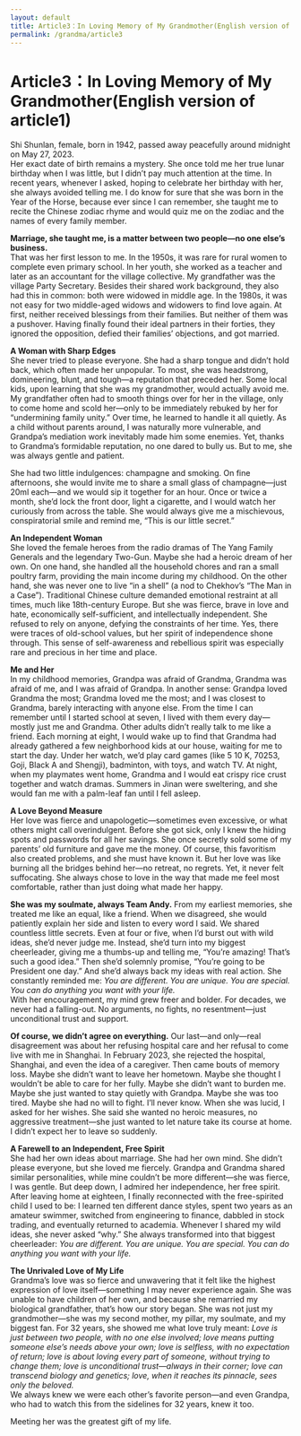 ```yaml
---
layout: default
title: Article3：In Loving Memory of My Grandmother(English version of article1)
permalink: /grandma/article3
---
```


# Article3：In Loving Memory of My Grandmother(English version of article1)

Shi Shunlan, female, born in 1942, passed away peacefully around midnight on May 27, 2023.  
Her exact date of birth remains a mystery. She once told me her true lunar birthday when I was little, but I didn’t pay much attention at the time. In recent years, whenever I asked, hoping to celebrate her birthday with her, she always avoided telling me. I do know for sure that she was born in the Year of the Horse, because ever since I can remember, she taught me to recite the Chinese zodiac rhyme and would quiz me on the zodiac and the names of every family member.  

**Marriage, she taught me, is a matter between two people—no one else’s business.**  
That was her first lesson to me. In the 1950s, it was rare for rural women to complete even primary school. In her youth, she worked as a teacher and later as an accountant for the village collective. My grandfather was the village Party Secretary. Besides their shared work background, they also had this in common: both were widowed in middle age. In the 1980s, it was not easy for two middle-aged widows and widowers to find love again. At first, neither received blessings from their families. But neither of them was a pushover. Having finally found their ideal partners in their forties, they ignored the opposition, defied their families’ objections, and got married.  

**A Woman with Sharp Edges**  
She never tried to please everyone. She had a sharp tongue and didn’t hold back, which often made her unpopular. To most, she was headstrong, domineering, blunt, and tough—a reputation that preceded her. Some local kids, upon learning that she was my grandmother, would actually avoid me. My grandfather often had to smooth things over for her in the village, only to come home and scold her—only to be immediately rebuked by her for “undermining family unity.” Over time, he learned to handle it all quietly. As a child without parents around, I was naturally more vulnerable, and Grandpa’s mediation work inevitably made him some enemies. Yet, thanks to Grandma’s formidable reputation, no one dared to bully us. But to me, she was always gentle and patient.  

She had two little indulgences: champagne and smoking. On fine afternoons, she would invite me to share a small glass of champagne—just 20ml each—and we would sip it together for an hour. Once or twice a month, she’d lock the front door, light a cigarette, and I would watch her curiously from across the table. She would always give me a mischievous, conspiratorial smile and remind me, “This is our little secret.”  

**An Independent Woman**  
She loved the female heroes from the radio dramas of The Yang Family Generals and the legendary Two-Gun. Maybe she had a heroic dream of her own. On one hand, she handled all the household chores and ran a small poultry farm, providing the main income during my childhood. On the other hand, she was never one to live “in a shell” (a nod to Chekhov’s “The Man in a Case”). Traditional Chinese culture demanded emotional restraint at all times, much like 18th-century Europe. But she was fierce, brave in love and hate, economically self-sufficient, and intellectually independent. She refused to rely on anyone, defying the constraints of her time. Yes, there were traces of old-school values, but her spirit of independence shone through. This sense of self-awareness and rebellious spirit was especially rare and precious in her time and place.  

**Me and Her**  
In my childhood memories, Grandpa was afraid of Grandma, Grandma was afraid of me, and I was afraid of Grandpa. In another sense: Grandpa loved Grandma the most; Grandma loved me the most; and I was closest to Grandma, barely interacting with anyone else. From the time I can remember until I started school at seven, I lived with them every day—mostly just me and Grandma. Other adults didn’t really talk to me like a friend. Each morning at eight, I would wake up to find that Grandma had already gathered a few neighborhood kids at our house, waiting for me to start the day. Under her watch, we’d play card games (like 5 10 K, 70253, Goji, Black A and Shengji), badminton, with toys, and watch TV. At night, when my playmates went home, Grandma and I would eat crispy rice crust together and watch dramas. Summers in Jinan were sweltering, and she would fan me with a palm-leaf fan until I fell asleep.  

**A Love Beyond Measure**  
Her love was fierce and unapologetic—sometimes even excessive, or what others might call overindulgent. Before she got sick, only I knew the hiding spots and passwords for all her savings. She once secretly sold some of my parents’ old furniture and gave me the money. Of course, this favoritism also created problems, and she must have known it. But her love was like burning all the bridges behind her—no retreat, no regrets. Yet, it never felt suffocating. She always chose to love in the way that made me feel most comfortable, rather than just doing what made her happy.  

**She was my soulmate, always Team Andy.**
From my earliest memories, she treated me like an equal, like a friend. When we disagreed, she would patiently explain her side and listen to every word I said. We shared countless little secrets. Even at four or five, when I’d burst out with wild ideas, she’d never judge me. Instead, she’d turn into my biggest cheerleader, giving me a thumbs-up and telling me, “You’re amazing! That’s such a good idea.” Then she’d solemnly promise, “You’re going to be President one day.” And she’d always back my ideas with real action. She constantly reminded me: *You are different. You are unique. You are special. You can do anything you want with your life.*  
With her encouragement, my mind grew freer and bolder. For decades, we never had a falling-out. No arguments, no fights, no resentment—just unconditional trust and support.  

**Of course, we didn’t agree on everything.**
Our last—and only—real disagreement was about her refusing hospital care and her refusal to come live with me in Shanghai. In February 2023, she rejected the hospital, Shanghai, and even the idea of a caregiver. Then came bouts of memory loss. Maybe she didn’t want to leave her hometown. Maybe she thought I wouldn’t be able to care for her fully. Maybe she didn’t want to burden me. Maybe she just wanted to stay quietly with Grandpa. Maybe she was too tired. Maybe she had no will to fight. I’ll never know. When she was lucid, I asked for her wishes. She said she wanted no heroic measures, no aggressive treatment—she just wanted to let nature take its course at home. I didn’t expect her to leave so suddenly.  

**A Farewell to an Independent, Free Spirit**  
She had her own ideas about marriage. She had her own mind. She didn’t please everyone, but she loved me fiercely. Grandpa and Grandma shared similar personalities, while mine couldn’t be more different—she was fierce, I was gentle. But deep down, I admired her independence, her free spirit. After leaving home at eighteen, I finally reconnected with the free-spirited child I used to be: I learned ten different dance styles, spent two years as an amateur swimmer, switched from engineering to finance, dabbled in stock trading, and eventually returned to academia. Whenever I shared my wild ideas, she never asked “why.” She always transformed into that biggest cheerleader: *You are different. You are unique. You are special. You can do anything you want with your life.*  

**The Unrivaled Love of My Life**  
Grandma’s love was so fierce and unwavering that it felt like the highest expression of love itself—something I may never experience again. She was unable to have children of her own, and because she remarried my biological grandfather, that’s how our story began. She was not just my grandmother—she was my second mother, my pillar, my soulmate, and my biggest fan. For 32 years, she showed me what love truly meant: *Love is just between two people, with no one else involved; love means putting someone else’s needs above your own; love is selfless, with no expectation of return; love is about loving every part of someone, without trying to change them; love is unconditional trust—always in their corner; love can transcend biology and genetics; love, when it reaches its pinnacle, sees only the beloved.*  
We always knew we were each other’s favorite person—and even Grandpa, who had to watch this from the sidelines for 32 years, knew it too.  

Meeting her was the greatest gift of my life.
